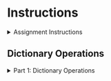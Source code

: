 # Instructions

<details>
  <summary>
    Assignment Instructions
  </summary>

  - This is a sample exam format
  - Exam will have two parts - dictionary operations and classes
<details>
  <summary>
    Dictionary Operations:
  </summary>

  - This part will be 50 pts
  - You will be given ONE complex dictionary similar to the examples given below
  - You will be asked to perform only 10 operations
  - All dictionary operations will be performed in a function, inside part1.py
  - This function will be called in main.py inside main() function

<details>
  <summary>
    Student Dictionary Structure:  
  </summary>

  - It is a complex dictionary with integral keys
  - (integer) -> (dictionary)
    - "name" -> (string)
    - "major" -> (string)
    - "gpa" -> (float)
    - "scores" -> (list of numbers)
    - "courses" -> (dictionary)
      - "fall2023" -> (set of strings)
      - "spring2024" -> (set of strings)

  Download students.pkl https://github.com/suchialex/CINS3002-CW09/blob/main/students.pkl
</details>

<details>
  <summary>
    Employee Dictionary Structure:  
  </summary>

  - It is a complex dictionary with integral keys
  - (int) -> (dictionary)
    - "name" -> (string)
    - "dept" -> (string)
    - "projects" -> (list of strings)
    - "titles" -> (set of strings)
    - "certifications" -> (dictionary)
      - (string) certification code -> (string) date taken YYYY-MM-DD format

  Download employees.bin https://github.com/suchialex/CINS3002-Exam2Bonus7/blob/main/employees.bin
</details>

</details>

<details>
  <summary>
    Classes:
  </summary>

  - This part is worth 50 pts
  - You will define a class per instructions in classes.py
  - You will import that class in part2.py
  - Objects of that class will be created and manipulated in a function called class_ops() in part2.py
  - This function is called in main.py inside main() function
</details>
   
  - All exceptions must be handled
</details>


## Dictionary Operations

<details>
  <summary>
    Part 1: Dictionary Operations
  </summary>

### In student_ops() function, perform these operations


<details>
  <summary>
    ✅ 1. 
  </summary>
  Unpickle the dictionary stored in students.pkl
</details>


<details>
  <summary>
    ✅ 2. 
  </summary>
  Change student name whose cwid is 10010100 to Hank
</details>


<details>
  <summary>
    ✅ 3. 
  </summary>
  Register student with cwid 10010101 for ENGL 1001 for spring2024 
</details>


<details>
  <summary>
    ✅ 4. 
  </summary>
  Insert a score of 72 at the third position of student cwid 10010100
</details>


<details>
  <summary>
    ✅ 5. 
  </summary>
  Ask user to enter cwid, and register that student for ACCT 101 for spring2024
</details>


<details>
  <summary>
    ✅ 6. 
  </summary>
  Ask user to enter cwid, register that student for ENGL 1002 for fall2023
</details>


<details>
  <summary>
    ✅ 7. 
  </summary>
  Unenroll cwid 10010100 from all courses in spring2024
</details>


<details>
  <summary>
    ✅ 8. 
  </summary>
  Add the list of scores [89, 98, 99, 58] to student 10010102
</details>


<details>
  <summary>
    ✅ 9. 
  </summary>
  Add more scores stored in a tuple scores = (89, 88, 85, 89, 62) to student 10010101
</details>


<details>
  <summary>
    ✅ 10. 
  </summary>
  Ask user to enter cwid, and calculate the average score of that student
</details>


<details>
  <summary>
    ✅ 11. 
  </summary>
  Assign 3 integral scores (meaning, integers) 98.5, 99.3, 90.3 one at a time to student 10010103 (this will be three statements)
</details>


<details>
  <summary>
    ✅ 12. 
  </summary>
  Unenroll cwid 10010100 from HIST 1001 in fall2023
</details>


<details>
  <summary>
    ✅ 13. 
  </summary>
  Delete the score 100 from student 10010101
</details>


<details>
  <summary>
    ✅ 14. 
  </summary>
  Ask the user for a student ID and, delete the third score of that student (without raising any exceptions)
</details>


<details>
  <summary>
    ✅ 15. 
  </summary>
  Change major values for all the students to uppercase
</details>


<details>
  <summary>
    ✅ 16. 
  </summary>

  Delete any scores less than 80 for all students
  Hint:
  - Use for loop to go over the dictionary
  - Use list comprehension to create a new list of scores excluding anything less than 70
  - Assign that list back to the dictionary key 'scores'
</details>


<details>
  <summary>
    ✅ 17. 
  </summary>
  Change Mary's name to Mia
</details>


<details>
  <summary>
    ✅ 18. 
  </summary>
  To all the students, add a score 100 at the end (if they don't have any scores, this will be their first score)
</details>


<details>
  <summary>
    ✅ 19. 
  </summary>
  Add two courses for spring2024 for student 10010102 - MATH 1001, ENGL 1002
</details>


<details>
  <summary>
    ✅ 20. 
  </summary>
  Add two courses for spring2024 for student 10010103 - MATH 1001, ENGL 1002
</details>


<details>
  <summary>
    ✅ 21. 
  </summary>
  Add .05 to all the students' GPA, for example Henry's new GPA will be 3.80, James' should be 0.05, Mary's (or Mia's) will be 3.91
</details>


<details>
  <summary>
    ✅ 22. 
  </summary>
  Display all the students' names who are taking cins 3002 in fall 2023 (case-insensitive)
</details>


<details>
  <summary>
    ✅ 23. 
  </summary>
  Add two new terms worth of courses to ALL the students - the data is stored in two tuples ('fall2024', 'UNIV 3000') and ('spring2025', 'MATH 2003') ⏩ Refer to 9-2c

</details>


<details>
  <summary>
    ✅ 24. 
  </summary>
  Drop HIST 1001 for any student that is enrolled in fall 2023
</details>


### In employee_ops() function, perform these operations


<details>
  <summary>
    ✅ 1. 
  </summary>
  Unpickle the dictionary in employees.bin and store in a variable of your choice
</details>


<details>
  <summary>
    ✅ 2. 
  </summary>
  Change employee's name ID 04568 to Roger Stevens
</details>


<details>
  <summary>
    ✅ 3. 
  </summary>
  2. For emp ID 04567 add a new certification EVA-L2 taken on March 22, 2023
</details>


<details>
  <summary>
    ✅ 4. 
  </summary>
  Add a new title - SGA President - for Riva Malik (you don't know her emp ID)
</details>


<details>
  <summary>
    ✅ 5. 
  </summary>

  For all the programmers, give a salary **increment** of 5000
  - Must be case in-sensitive, i.e. you have to look for Programmer or PROGRAMMER or programmer as title 
  - Hint: you may have to use list comprehension to convert all the titles to lowercase
  - If the employee doesn't have any salary, set the salary at 30000
</details>


<details>
  <summary>
    ✅ 6. 
  </summary>
  Add a new certification OCPL1 for emp 04569 taken on March 10, 2023
</details>


<details>
  <summary>
    ✅ 7. 
  </summary>
  Assign the project Compete to Roger Stevens as his first project (you don't know the emp ID)
</details>


<details>
  <summary>
    ✅ 8. 
  </summary>
  For Riva Malik, remove the titles Student Intern and SGA President and add Part-Time Worker
</details>


<details>
  <summary>
    ✅ 9. 
  </summary>
  Mayfield Inc project is taken over by Roundpoint Inc, so change all occurences of that project with the new name
</details>


<details>
  <summary>
    ✅ 10. 
  </summary>
  For anyone who has a certification that starts with OCPL1, add a title called Oracle Developer
</details>


<details>
  <summary>
    ✅ 11. 
  </summary>
  Print the name and salaries of all the employees who are working on the project Spring Valley. Choose a nice format and alignment so they are displayed in a tabular fashion (name, left aligned over 20, salary right aligned over 8. If either name or salary not available, print -
</details>


<details>
  <summary>
    ✅ 12. 
  </summary>
  Check the dictionary for any employee who might be missing a name, and if missing, print their ID and ask the user to set a name. Make sure that name doesn't have any special characters except space and first letter of each word must be uppercase. (You may implement it in a function named validate_name, or just a while loop)
</details>


<details>
  <summary>
    ✅ 13.  
  </summary>
  Pickle this dictionary and save it in a file named employees2.bin
</details>

</details>


